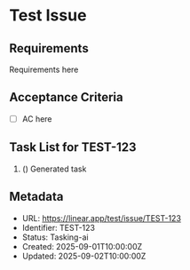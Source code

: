 # Test Issue

## Requirements
Requirements here

## Acceptance Criteria
- [ ] AC here

## Task List for TEST-123
1. () Generated task

## Metadata
- URL: https://linear.app/test/issue/TEST-123
- Identifier: TEST-123
- Status: Tasking-ai
- Created: 2025-09-01T10:00:00Z
- Updated: 2025-09-02T10:00:00Z